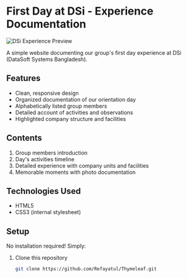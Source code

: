 # First Day at DSi - Experience Documentation

![DSi Experience Preview](./images/first_day.jpg)

A simple website documenting our group's first day experience at DSi (DataSoft Systems Bangladesh).

## Features

- Clean, responsive design
- Organized documentation of our orientation day
- Alphabetically listed group members
- Detailed account of activities and observations
- Highlighted company structure and facilities

## Contents

1. Group members introduction
2. Day's activities timeline
3. Detailed experience with company units and facilities
4. Memorable moments with photo documentation

## Technologies Used

- HTML5
- CSS3 (internal stylesheet)

## Setup

No installation required! Simply:

1. Clone this repository
   ```bash
   git clone https://github.com/Refayatul/Thymeleaf.git
